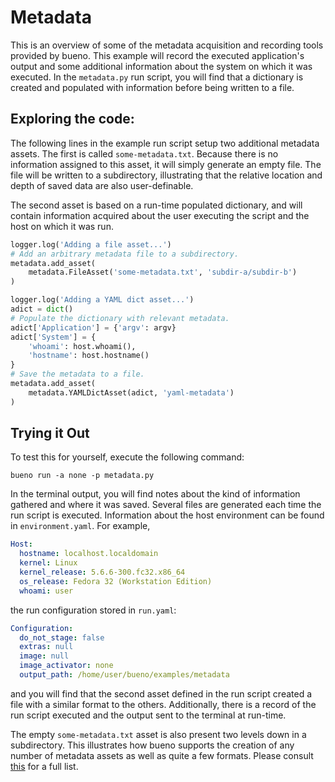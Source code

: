 # Metadata

This is an overview of some of the metadata acquisition and recording tools
provided by bueno. This example will record the executed application's output
and some additional information about the system on which it was executed.  In
the `metadata.py` run script, you will find that a dictionary is created and
populated with information before being written to a file.

## Exploring the code:
The following lines in the example run script setup two additional metadata
assets. The first is called `some-metadata.txt`. Because there is no information
assigned to this asset, it will simply generate an empty file.  The file will be
written to a subdirectory, illustrating that the relative location and depth of
saved data are also user-definable.

The second asset is based on a run-time populated dictionary, and will contain
information acquired about the user executing the script and the host on which
it was run.

```python
logger.log('Adding a file asset...')
# Add an arbitrary metadata file to a subdirectory.
metadata.add_asset(
    metadata.FileAsset('some-metadata.txt', 'subdir-a/subdir-b')
)

logger.log('Adding a YAML dict asset...')
adict = dict()
# Populate the dictionary with relevant metadata.
adict['Application'] = {'argv': argv}
adict['System'] = {
    'whoami': host.whoami(),
    'hostname': host.hostname()
}
# Save the metadata to a file.
metadata.add_asset(
    metadata.YAMLDictAsset(adict, 'yaml-metadata')
)
```

## Trying it Out
To test this for yourself, execute the following command:

```shell
bueno run -a none -p metadata.py
```

In the terminal output, you will find notes about the kind of information
gathered and where it was saved. Several files are generated each time the run
script is executed. Information about the host environment can be found in
`environment.yaml`. For example,

```yaml
Host:
  hostname: localhost.localdomain
  kernel: Linux
  kernel_release: 5.6.6-300.fc32.x86_64
  os_release: Fedora 32 (Workstation Edition)
  whoami: user
```
the run configuration stored in `run.yaml`:
```yaml
Configuration:
  do_not_stage: false
  extras: null
  image: null
  image_activator: none
  output_path: /home/user/bueno/examples/metadata
```
and you will find that the second asset defined in the run script created a file
with a similar format to the others. Additionally, there is a record of the
run script executed and the output sent to the terminal at run-time.

The empty `some-metadata.txt` asset is also present two levels down in a
subdirectory. This illustrates how bueno supports the creation of any
number of metadata assets as well as quite a few formats. Please consult
[this](https://github.com/lanl/bueno/blob/master/bueno/public/metadata.py) for
a full list.
